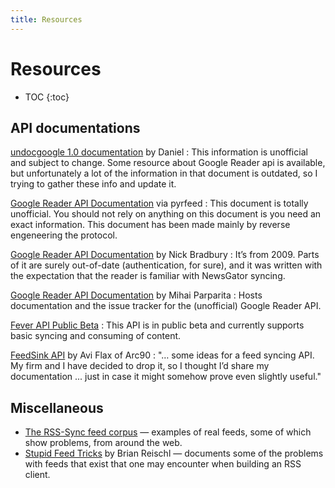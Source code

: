 ```yaml
---
title: Resources
---
```


# Resources

* TOC
{:toc}

## API documentations

[undocgoogle 1.0 documentation](http://undoc.in) by Daniel
: This information is unofficial and subject to change. Some resource about Google Reader api is available, but unfortunately a lot of the information in that document is outdated, so I trying to gather these info and update it.

[Google Reader API Documentation](https://code.google.com/p/pyrfeed/wiki/GoogleReaderAPI) via pyrfeed
: This document is totally unofficial. You should not rely on anything on this document is you need an exact information. This document has been made mainly by reverse engeneering the protocol.

[Google Reader API Documentation](http://inessential.com/2013/03/14/google_reader_api_documentation) by Nick Bradbury
: It’s from 2009. Parts of it are surely out-of-date (authentication, for sure), and it was written with the expectation that the reader is familiar with NewsGator syncing.

[Google Reader API Documentation](http://code.google.com/p/google-reader-api/w/list) by Mihai Parparita
: Hosts documentation and the issue tracker for the (unofficial) Google Reader API.

[Fever API Public Beta](http://www.feedafever.com/api)
: This API is in public beta and currently supports basic syncing and consuming of content.

[FeedSink API](/Open-Reader-API/resources/feedsink-api/) by Avi Flax of Arc90
: "… some ideas for a feed syncing API. My firm and I have decided to drop it, so I thought I’d share my documentation ... just in case it might somehow prove even slightly useful."

## Miscellaneous

* [The RSS-Sync feed corpus](https://github.com/rss-sync/corpus) — examples of real feeds, some of which show problems, from around the web.
* [Stupid Feed Tricks](http://inessential.com/2013/03/18/brians_stupid_feed_tricks) by Brian Reischl — documents some of the problems with feeds that exist that one may encounter when building an RSS client.
